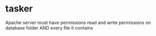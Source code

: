 # tasker

Apache server must have permissions read and write permissions on database folder AND every file it contains
